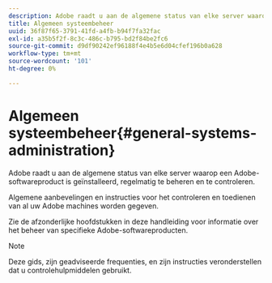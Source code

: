```yaml
---
description: Adobe raadt u aan de algemene status van elke server waarop een Adobe-softwareproduct is geïnstalleerd, regelmatig te beheren en te controleren.
title: Algemeen systeembeheer
uuid: 36f87f65-3791-41fd-a4fb-b94f7fa32fac
exl-id: a35b5f2f-8c3c-486c-b795-bd2f84be2fc6
source-git-commit: d9df90242ef96188f4e4b5e6d04cfef196b0a628
workflow-type: tm+mt
source-wordcount: '101'
ht-degree: 0%

---
```


# Algemeen systeembeheer{#general-systems-administration}

Adobe raadt u aan de algemene status van elke server waarop een Adobe-softwareproduct is geïnstalleerd, regelmatig te beheren en te controleren.

Algemene aanbevelingen en instructies voor het controleren en toedienen van al uw Adobe machines worden gegeven.

Zie de afzonderlijke hoofdstukken in deze handleiding voor informatie over het beheer van specifieke Adobe-softwareproducten.

>[!NOTE]
>
>Deze gids, zijn geadviseerde frequenties, en zijn instructies veronderstellen dat u controlehulpmiddelen gebruikt.

